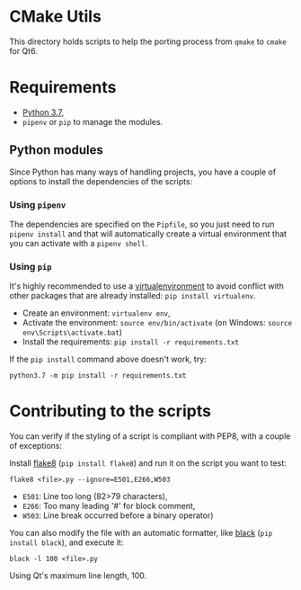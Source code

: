 # CMake Utils

This directory holds scripts to help the porting process from `qmake` to `cmake` for Qt6.

# Requirements

* [Python 3.7](https://www.python.org/downloads/),
* `pipenv` or `pip` to manage the modules.

## Python modules

Since Python has many ways of handling projects, you have a couple of options to
install the dependencies of the scripts:

### Using `pipenv`

The dependencies are specified on the `Pipfile`, so you just need to run
`pipenv install` and that will automatically create a virtual environment
that you can activate with a `pipenv shell`.

### Using `pip`

It's highly recommended to use a [virtualenvironment](https://virtualenv.pypa.io/en/latest/)
to avoid conflict with other packages that are already installed: `pip install virtualenv`.

* Create an environment: `virtualenv env`,
* Activate the environment: `source env/bin/activate`
  (on Windows: `source env\Scripts\activate.bat`)
* Install the requirements: `pip install -r requirements.txt`

If the `pip install` command above doesn't work, try:

```
python3.7 -m pip install -r requirements.txt
```

# Contributing to the scripts

You can verify if the styling of a script is compliant with PEP8, with a couple of exceptions:

Install [flake8](http://flake8.pycqa.org/en/latest/) (`pip install flake8`) and run it
on the script you want to test:

```
flake8 <file>.py --ignore=E501,E266,W503
```

* `E501`: Line too long (82>79 characters),
* `E266`: Too many leading '#' for block comment,
* `W503`: Line break occurred before a binary operator)

You can also modify the file with an automatic formatter,
like [black](https://black.readthedocs.io/en/stable/) (`pip install black`),
and execute it:

```
black -l 100 <file>.py
```

Using Qt's maximum line length, 100.
